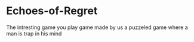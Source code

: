 # Echoes-of-Regret
The intresting game you play game made by us a puzzeled game where a man is trap in his mind
